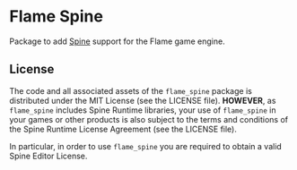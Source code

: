 # Flame Spine

Package to add [Spine](http://esotericsoftware.com/) support for the Flame game engine.


## License

The code and all associated assets of the `flame_spine` package is distributed under the
MIT License (see the LICENSE file). **HOWEVER**, as `flame_spine` includes Spine Runtime libraries,
your use of `flame_spine` in your games or other products is also subject to the terms and
conditions of the Spine Runtime License Agreement (see the LICENSE file).

In particular, in order to use `flame_spine` you are required to obtain a valid Spine Editor
License.
